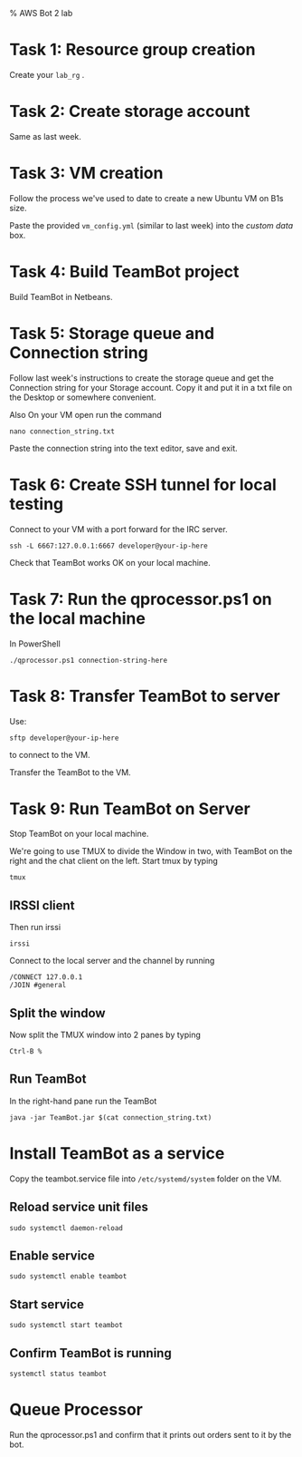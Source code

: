 % AWS Bot 2 lab

# Task 1: Resource group creation

Create your `lab_rg` .


# Task 2: Create storage account

Same as last week.


# Task 3: VM creation

Follow the process we've used to date to create a new Ubuntu VM on B1s size. 

Paste the provided `vm_config.yml` (similar to last week) into the *custom data* box.


# Task 4: Build TeamBot project

Build TeamBot in Netbeans. 


	
# Task 5: Storage queue and Connection string

Follow last week's instructions to create the storage queue and get the Connection string for your Storage account.
Copy it and put it in a txt file on the Desktop or somewhere convenient.

Also On your VM open run the command

	nano connection_string.txt
	
Paste the connection string into the text editor, save and exit.
	

# Task 6: Create SSH tunnel for local testing

Connect to your VM with a port forward for the IRC server.

	ssh -L 6667:127.0.0.1:6667 developer@your-ip-here
	
Check that TeamBot works OK on your local machine. 


# Task 7: Run the qprocessor.ps1 on the local machine 

In PowerShell

	./qprocessor.ps1 connection-string-here


# Task 8: Transfer TeamBot to server

Use: 

	sftp developer@your-ip-here

to connect to the VM. 

Transfer the TeamBot to the VM. 
	

	
	
# Task 9: Run TeamBot on Server

Stop TeamBot on your local machine. 

We're going to use TMUX to divide the Window in two, with TeamBot on the right and the chat client on the left.
Start tmux by typing

	tmux
	
## IRSSI client
	
Then run irssi

	irssi
	
Connect to the local server and the channel by running

	/CONNECT 127.0.0.1
	/JOIN #general
	
## Split the window
	
Now split the TMUX window into 2 panes by typing

	Ctrl-B %
	
## Run TeamBot
	
In the right-hand pane run the TeamBot 

	java -jar TeamBot.jar $(cat connection_string.txt)
	

# Install TeamBot as a service

Copy the teambot.service file into `/etc/systemd/system` folder on the VM.


## Reload service unit files

	sudo systemctl daemon-reload
	
## Enable service

	sudo systemctl enable teambot
	
## Start service

	sudo systemctl start teambot
	
## Confirm TeamBot is running

	systemctl status teambot
	

# Queue Processor

Run the qprocessor.ps1 and confirm that it prints out orders sent to it by the bot.

